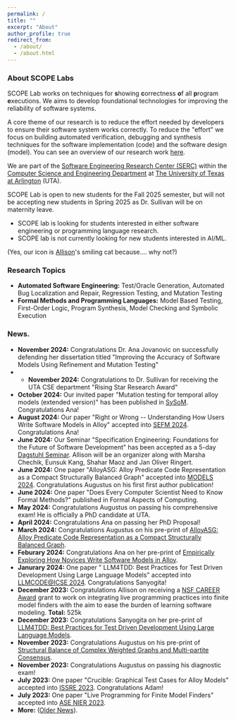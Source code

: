 ```yaml
---
permalink: /
title: ""
excerpt: "About"
author_profile: true
redirect_from: 
  - /about/
  - /about.html
---
```

 
### <i class="fa fa-fw fa-cat" aria-hidden="true"></i> About SCOPE Labs
SCOPE Lab works on techniques for **s**howing **c**orrectness **o**f all **p**rogram **e**xecutions. We aims to develop foundational technologies for improving the reliability of software systems. 

A core theme of our research is to reduce the effort needed by developers to ensure their software system works correctly. To reduce the "effort" we focus on building automated verification, debugging and synthesis techniques for the software implementation (code) and the software design (model). You can see an overview of our research work [here](/files/ScopeLabOverview.pdf).

We are part of the [Software Engineering Research Center (SERC)](https://se-research-center.uta.edu/) within the [Computer Science and Engineering Department](https://www.uta.edu/academics/schools-colleges/engineering/academics/departments/cse) at [The University of Texas at Arlington](https://www.uta.edu/) (UTA).

SCOPE Lab is open to new students for the Fall 2025 semester, but will not be accepting new students in Spring 2025 as Dr. Sullivan will be on maternity leave. 
* SCOPE lab is looking for students interested in either software engineering or programming language research.
* SCOPE lab is not currently looking for new students interested in AI/ML. 

(Yes, our icon is [Allison](https://allisonius.github.io/)'s smiling cat because.... why not?)

### <i class="fa fa-fw fa-lightbulb" aria-hidden="true"></i> Research Topics
  * **Automated Software Engineering:** Test/Oracle Generation, Automated Bug Localization and Repair, Regression Testing, and 
Mutation Testing
  * **Formal Methods and Programming Languages:** Model Based Testing, First-Order Logic, Program Synthesis, Model
Checking and Symbolic Execution

### <i class="fa fa-fw fa-exclamation-triangle" aria-hidden="true"></i> News.
* **November 2024:** Congratulations Dr. Ana Jovanovic on successfully defending her dissertation titled "Improving the Accuracy of Software Models Using Refinement and Mutation Testing"
* * **November 2024:** Congratulations to Dr. Sullivan for receiving the UTA CSE department "Rising Star Research Award"
* **October 2024:** Our invited paper "Mutation testing for temporal alloy models (extended version)" has been published in [SySoM](https://link.springer.com/article/10.1007/s10270-024-01220-x). Congratulations Ana!
* **August 2024:** Our paper "Right or Wrong -- Understanding How Users Write Software Models in Alloy" accepted into [SEFM 2024](https://sefm-conference.github.io/2024/). Congratulations Ana!
* **June 2024:** Our Seminar "Specification Engineering: Foundations for the Future of Software Development" has been accepted as a 5-day [Dagstuhl Seminar](https://www.dagstuhl.de/en/seminars/dagstuhl-seminars). Allison will be an organizer along with Marsha Chechik, Eunsuk Kang, Shahar Maoz and Jan Oliver Ringert.
* **June 2024:** One paper "AlloyASG: Alloy Predicate Code Representation as a Compact Structurally Balanced Graph" accepted into [MODELS 2024](https://conf.researchr.org/home/models-2024). Congratulations Augustus on his first first author publication!
* **June 2024:** One paper "Does Every Computer Scientist Need to Know Formal Methods?" published in Formal Aspects of Computing.
* **May 2024:** Congratulations Augustus on passing his comprehensive exam! He is officially a PhD candidate at UTA.
* **April 2024:** Congratulations Ana on passing her PhD Proposal!
* **March 2024:** Congratulations Augustus on his pre-print of [AlloyASG: Alloy Predicate Code Representation as a Compact Structurally Balanced Graph](https://arxiv.org/pdf/2403.00170.pdf).
* **Feburary 2024:** Congratulations Ana on her pre-print of [Empirically Exploring How Novices Write Software Models in Alloy](https://arxiv.org/pdf/2402.06624.pdf). 
* **Janurary 2024:** One paper " LLM4TDD: Best Practices for Test Driven Development Using Large Language Models" accepted into [LLMCODE@ICSE 2024](https://llm4code.github.io/). Congratulations Sanyogita!
* **December 2023:** Congratulations Allison on receiving a [NSF CAREER Award](https://www.nsf.gov/awardsearch/showAward?AWD_ID=2337667&HistoricalAwards=false) grant to work on integrating live programming practices into finite model finders with the aim to ease the burden of learning software modeling. **Total:** 525k
* **December 2023:** Congratulations Sanyogita on her pre-print of [LLM4TDD: Best Practices for Test Driven Development Using Large Language Models](https://arxiv.org/abs/2312.04687).
* **November 2023:** Congratulations Augustus on his pre-print of [Structural Balance of Complex Weighted Graphs and Multi-partite Consensus](https://arxiv.org/abs/2311.04389). 
* **November 2023:** Congratulations Augustus on passing his diagnostic exam!
* **July 2023:** One paper "Crucible: Graphical Test Cases for Alloy Models" accepted into [ISSRE 2023]((https://issre.github.io/2023/)). Congratulations Adam!
* **July 2023:** One paper "Live Programming for Finite Model Finders" accepted into [ASE NIER 2023](https://conf.researchr.org/home/ase-2023). 
* **More:** ([Older News](https://SCOPELabUTA.github.io/news/)).
  
